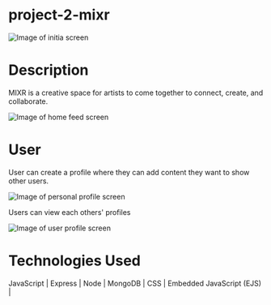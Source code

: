 # project-2-mixr
![Image of initia screen](https://i.imgur.com/nNBOsAc.png)

# Description
MIXR is a creative space for artists to come together to connect, create, and collaborate.

![Image of home feed screen](https://i.imgur.com/XO9Sxut.png)

# User
User can create a profile where they can add content they want to show other users.

![Image of personal profile screen](https://i.imgur.com/4PdYulS.png)


Users can view each others' profiles

![Image of user profile screen](https://i.imgur.com/5PEIbT6.png)





# Technologies Used 
JavaScript | Express | Node | MongoDB | CSS | Embedded JavaScript (EJS) | 





